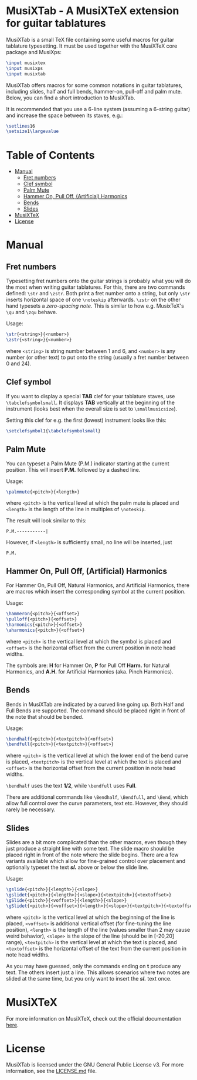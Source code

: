 # MusiXTab - A MusiXTeX extension for guitar tablatures

MusiXTab is a small TeX file containing some useful macros for guitar tablature
typesetting. It must be used together with the MusiXTeX core package and
MusiXps:

```tex
\input musixtex
\input musixps
\input musixtab
```

MusiXTab offers macros for some common notations in guitar tablatures,
including slides, half and full bends, hammer-on, pull-off and palm mute.
Below, you can find a short introduction to MusiXTab.

It is recommended that you use a 6-line system (assuming a 6-string guitar) and
increase the space between its staves, e.g.:

```tex
\setlines16
\setsize1\largevalue
```

# Table of Contents

* [Manual](#manual)
   * [Fret numbers](#fret-numbers)
   * [Clef symbol](#clef-symbol)
   * [Palm Mute](#palm-mute)
   * [Hammer On, Pull Off, (Artificial) Harmonics](#hammer-on-pull-off-artificial-harmonics)
   * [Bends](#bends)
   * [Slides](#slides)
* [MusiXTeX](#musixtex)
* [License](#license)

# Manual

## Fret numbers

Typesetting fret numbers onto the guitar strings is probably what you will do
the most when writing guitar tablatures. For this, there are two commands
defined: `\str` and `\zstr`. Both print a fret number onto a string, but only
`\str` inserts horizontal space of one `\noteskip` afterwards. `\zstr` on the
other hand typesets a *zero-spacing note*. This is similar to how e.g.
MusixTeX's `\qu` and `\zqu` behave.

Usage:
```tex
\str{<string>}{<number>}
\zstr{<string>}{<number>}
```
where `<string>` is string number between 1 and 6, and `<number>` is any number
(or other text) to put onto the string (usually a fret number between 0 and
24).

## Clef symbol

If you want to display a special **TAB** clef for your tablature staves, use
`\tabclefsymbolsmall`. It displays **TAB** vertically at the beginning of the
instrument (looks best when the overall size is set to `\smallmusicsize`).

Setting this clef for e.g. the first (lowest) instrument looks like this:

```tex
\setclefsymbol1{\tabclefsymbolsmall}
```

## Palm Mute

You can typeset a Palm Mute (P.M.) indicator starting at the current position.
This will insert **P.M.** followed by a dashed line.

Usage:
```tex
\palmmute{<pitch>}{<length>}
```
where `<pitch>` is the vertical level at which the palm mute is placed and
`<length>` is the length of the line in multiples of `\noteskip`.

The result will look similar to this:
```
P.M.-----------|
```
However, if `<length>` is sufficiently small, no line will be inserted, just
```
P.M.
```

## Hammer On, Pull Off, (Artificial) Harmonics

For Hammer On, Pull Off, Natural Harmonics, and Artificial Harmonics,
there are macros which insert the corresponding symbol at the current
position.

Usage:
```tex
\hammeron{<pitch>}{<offset>}
\pulloff{<pitch>}{<offset>}
\harmonics{<pitch>}{<offset>}
\aharmonics{<pitch>}{<offset>}
```
where `<pitch>` is the vertical level at which the symbol is placed and
`<offset>` is the horizontal offset from the current position in note head
widths.

The symbols are: **H** for Hammer On, **P** for Pull Off **Harm.** for Natural
Harmonics, and **A.H.** for Artificial Harmonics (aka. Pinch Harmonics).

## Bends

Bends in MusiXTab are indicated by a curved line going up. Both Half and Full
Bends are supported. The command should be placed right in front of the note
that should be bended.

Usage:
```tex
\bendhalf{<pitch>}{<textpitch>}{<offset>}
\bendfull{<pitch>}{<textpitch>}{<offset>}
```
where `<pitch>` is the vertical level at which the lower end of the bend curve
is placed, `<textpitch>` is the vertical level at which the text is placed and
`<offset>` is the horizontal offset from the current position in note head
widths.

`\bendhalf` uses the text **1/2**, while `\bendfull` uses **Full**.

There are additional commands like `\Bendhalf`, `\Bendfull`, and `\Bend`, which
allow full control over the curve parameters, text etc. However, they should
rarely be necessary.

## Slides

Slides are a bit more complicated than the other macros, even though they just
produce a straight line with some text. The slide macro should be placed right
in front of the note where the slide begins. There are a few variants available
which allow for fine-grained control over placement and optionally typeset the
text ***sl.*** above or below the slide line.

Usage:
```tex
\gslide{<pitch>}{<length>}{<slope>}
\gslidet{<pitch>}{<length>}{<slope>}{<textpitch>}{<textoffset>}
\gSlide{<pitch>}{<voffset>}{<length>}{<slope>}
\gSlidet{<pitch>}{<voffset>}{<length>}{<slope>}{<textpitch>}{<textoffset>}
```
where `<pitch>` is the vertical level at which the beginning of the line is
placed, `<voffset>` is additional vertical offset (for fine-tuning the line
position), `<length>` is the length of the line (values smaller than 2 may
cause weird behavior), `<slope>` is the slope of the line (should be in [-20,20]
range), `<textpitch>` is the vertical level at which the text is placed, and
`<textoffset>` is the horizontal offset of the text from the current position in
note head widths.

As you may have guessed, only the commands ending on **t** produce any text.
The others insert just a line. This allows scenarios where two notes are slided
at the same time, but you only want to insert the ***sl.*** text once.

# MusiXTeX

For more information on MusiXTeX, check out the official documentation
[here](http://icking-music-archive.org/software/musixtex/musixdoc.pdf).

# License

MusiXTab is licensed under the GNU General Public License v3. For more
information, see the [LICENSE.md](LICENSE.md) file.
